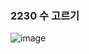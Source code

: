 ### 2230 수 고르기
![image](https://user-images.githubusercontent.com/54586491/204076564-a352ac2e-a657-4e0a-8b6a-7199b73479ca.png)


